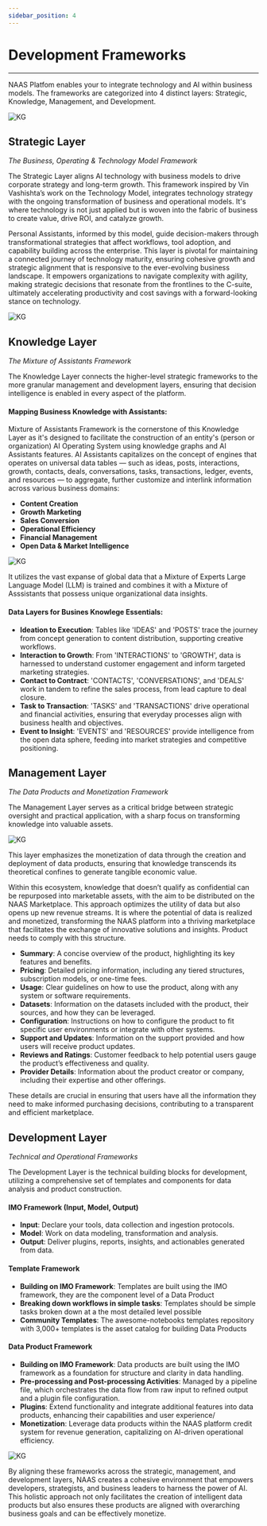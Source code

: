 ```yaml
---
sidebar_position: 4
---
```

# Development Frameworks
---

NAAS Platfom enables your to integrate technology and AI within business models. The frameworks are categorized into 4 distinct layers: Strategic, Knowledge, Management, and Development.

![KG](/img/frameworks2.png)

## Strategic Layer
*The Business, Operating & Technology Model Framework*

The Strategic Layer aligns AI technology with business models to drive corporate strategy and long-term growth.
This framework inspired by Vin Vashishta’s work on the Technology Model, integrates technology strategy with the ongoing transformation of business and operational models. It's where technology is not just applied but is woven into the fabric of business to create value, drive ROI, and catalyze growth. 

Personal Assistants, informed by this model, guide decision-makers through transformational strategies that affect workflows, tool adoption, and capability building across the enterprise. This layer is pivotal for maintaining a connected journey of technology maturity, ensuring cohesive growth and strategic alignment that is responsive to the ever-evolving business landscape. It empowers organizations to navigate complexity with agility, making strategic decisions that resonate from the frontlines to the C-suite, ultimately accelerating productivity and cost savings with a forward-looking stance on technology.

![KG](/img/strategy.png)

## Knowledge Layer
*The Mixture of Assistants Framework*

The Knowledge Layer connects the higher-level strategic frameworks to the more granular management and development layers, ensuring that decision intelligence is enabled in every aspect of the platform.

#### Mapping Business Knowledge with Assistants:
Mixture of Assistants Framework is the cornerstone of this Knowledge Layer as it's designed to facilitate the construction of an entity's (person or organization) AI Operating System using knowledge graphs and AI Assistants features. AI Assistants capitalizes on the concept of engines that operates on universal data tables — such as ideas, posts, interactions, growth, contacts, deals, conversations, tasks, transactions, ledger, events, and resources — to aggregate, further customize and interlink information across various business domains:

- **Content Creation**
- **Growth Marketing**
- **Sales Conversion**
- **Operational Efficiency**
- **Financial Management**
- **Open Data & Market Intelligence**
  
![KG](/img/kgnaas.png)

It utilizes the vast expanse of global data that a Mixture of Experts Large Language Model (LLM) is trained and combines it with a Mixture of Asssistants that possess unique organizational data insights.

#### Data Layers for Busines Knowlege Essentials:
- **Ideation to Execution**: Tables like 'IDEAS' and 'POSTS' trace the journey from concept generation to content distribution, supporting creative workflows.
- **Interaction to Growth**: From 'INTERACTIONS' to 'GROWTH', data is harnessed to understand customer engagement and inform targeted marketing strategies.
- **Contact to Contract**: 'CONTACTS', 'CONVERSATIONS', and 'DEALS' work in tandem to refine the sales process, from lead capture to deal closure.
- **Task to Transaction**: 'TASKS' and 'TRANSACTIONS' drive operational and financial activities, ensuring that everyday processes align with business health and objectives.
- **Event to Insight**: 'EVENTS' and 'RESOURCES' provide intelligence from the open data sphere, feeding into market strategies and competitive positioning.


## Management Layer
*The Data Products and Monetization Framework*

The Management Layer serves as a critical bridge between strategic oversight and practical application, with a sharp focus on transforming knowledge into valuable assets. 

![KG](/img/marketplace_config.png)


This layer emphasizes the monetization of data through the creation and deployment of data products, ensuring that knowledge transcends its theoretical confines to generate tangible economic value.

Within this ecosystem, knowledge that doesn’t qualify as confidential can be repurposed into marketable assets, with the aim to be distributed on the NAAS Marketplace. This approach optimizes the utility of data but also opens up new revenue streams. It is where the potential of data is realized and monetized, transforming the NAAS platform into a thriving marketplace that facilitates the exchange of innovative solutions and insights. Product needs to comply with this structure.

- **Summary**: A concise overview of the product, highlighting its key features and benefits.
- **Pricing**: Detailed pricing information, including any tiered structures, subscription models, or one-time fees.
- **Usage**: Clear guidelines on how to use the product, along with any system or software requirements.
- **Datasets**: Information on the datasets included with the product, their sources, and how they can be leveraged.
- **Configuration**: Instructions on how to configure the product to fit specific user environments or integrate with other systems.
- **Support and Updates**: Information on the support provided and how users will receive product updates.
- **Reviews and Ratings**: Customer feedback to help potential users gauge the product’s effectiveness and quality.
- **Provider Details**: Information about the product creator or company, including their expertise and other offerings.

These details are crucial in ensuring that users have all the information they need to make informed purchasing decisions, contributing to a transparent and efficient marketplace.


## Development Layer

*Technical and Operational Frameworks*

The Development Layer is the technical building blocks for development, utilizing a comprehensive set of templates and components for data analysis and product construction.

#### IMO Framework (Input, Model, Output)
- **Input**: Declare your tools, data collection and ingestion protocols.
- **Model**: Work on data modeling, transformation and analysis.
- **Output**: Deliver plugins, reports, insights, and actionables generated from data.

#### Template Framework
- **Building on IMO Framework**: Templates are built using the IMO framework, they are the component level of a Data Product
- **Breaking down workflows in simple tasks**: Templates should be simple tasks broken down at a the most detailed level possible
- **Community Templates**: The awesome-notebooks templates repository with 3,000+ templates is the asset catalog for building Data Products

#### Data Product Framework
- **Building on IMO Framework**: Data products are built using the IMO framework as a foundation for structure and clarity in data handling.
- **Pre-processing and Post-processing Activities**: Managed by a pipeline file, which orchestrates the data flow from raw input to refined output and a plugin file configuration.
- **Plugins**: Extend functionality and integrate additional features into data products, enhancing their capabilities and user experience/
- **Monetization**: Leverage data products within the NAAS platform credit system for revenue generation, capitalizing on AI-driven operational efficiency.
  
![KG](/img/dev.png)


By aligning these frameworks across the strategic, management, and development layers, NAAS creates a cohesive environment that empowers developers, strategists, and business leaders to harness the power of AI. This holistic approach not only facilitates the creation of intelligent data products but also ensures these products are aligned with overarching business goals and can be effectively monetize.

